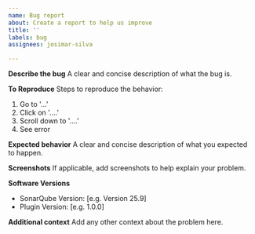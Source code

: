 ```yaml
---
name: Bug report
about: Create a report to help us improve
title: ''
labels: bug
assignees: josimar-silva

---
```


**Describe the bug**
A clear and concise description of what the bug is.

**To Reproduce**
Steps to reproduce the behavior:
1. Go to '...'
2. Click on '....'
3. Scroll down to '....'
4. See error

**Expected behavior**
A clear and concise description of what you expected to happen.

**Screenshots**
If applicable, add screenshots to help explain your problem.

**Software Versions**
- SonarQube Version: [e.g. Version 25.9]
- Plugin Version: [e.g. 1.0.0]

**Additional context**
Add any other context about the problem here.
